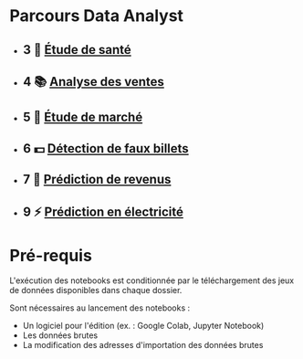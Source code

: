 # Parcours Data Analyst

- ## 3 🌾 [Étude de santé](https://nbviewer.jupyter.org/github/gllmfrnr/oc/blob/master/p3/p3.ipynb)
- ## 4 📚 [Analyse des ventes](https://nbviewer.jupyter.org/github/gllmfrnr/oc/blob/master/p4/projet-4.ipynb)
- ## 5 🐔 [Étude de marché](https://nbviewer.jupyter.org/github/gllmfrnr/oc/blob/master/p5/projet-5.ipynb)
- ## 6 💵 [Détection de faux billets](https://nbviewer.jupyter.org/github/gllmfrnr/oc/blob/master/p6/projet-6.ipynb)
- ## 7 🔮 [Prédiction de revenus](https://nbviewer.jupyter.org/github/gllmfrnr/oc/blob/master/p7/projet-7.ipynb)
- ## 9 ⚡ [Prédiction en électricité](https://nbviewer.jupyter.org/github/gllmfrnr/oc/blob/master/p9/projet-9.ipynb)


 


# Pré-requis
L'exécution des notebooks est conditionnée par le téléchargement des jeux de données disponibles dans chaque dossier.

Sont nécessaires au lancement des notebooks :
- Un logiciel pour l'édition (ex. : Google Colab, Jupyter Notebook)
- Les données brutes 
- La modification des adresses d'importation des données brutes
